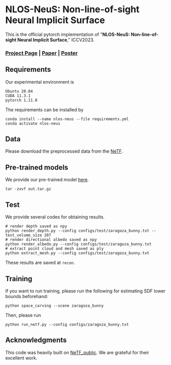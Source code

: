 # NLOS-NeuS: Non-line-of-sight Neural Implicit Surface
This is the official pytorch implementation of "**NLOS-NeuS: Non-line-of-sight Neural Implicit Surface**," ICCV2023.

<!--<h3 align="center"> -->

### [Project Page](https://yfujimura.github.io/nlos-neus/) | [Paper](https://arxiv.org/pdf/2303.12280.pdf) | [Poster](./docs/static/pdfs/poster.pdf)

## Requirements
Our experimental environment is
```
Ubuntu 20.04
CUDA 11.3.1
pytorch 1.11.0
```
The requirements can be installed by
```
conda install --name nlos-neus --file requirements.yml
conda activate nlos-neus
```

## Data
Please download the preprocessed data from the [NeTF](https://github.com/zeromakerplus/NeTF_public).

## Pre-trained models
We provide our pre-trained model [here](https://drive.google.com/drive/folders/11W-XyuyK0X9gdQ6dpRmYDV7M9MlKGAmJ?usp=sharing).
```
tar -zxvf out.tar.gz
```

## Test
We provide several codes for obtaining results.
```
# render depth saved as npy
python render_depth.py --config configs/test/zaragoza_bunny.txt --test_volume_size 207
# render directional albedo saved as npy
python render_albedo.py --config configs/test/zaragoza_bunny.txt
# extract point cloud and mesh saved as ply
python extract_mesh.py --config configs/test/zaragoza_bunny.txt
```
These results are saved at ```recon```.

## Training
If you want to run training, please run the following for estimating SDF lower bounds beforehand:
```
python space_carving --scene zaragoza_bunny
```
Then, please run
```
python run_netf.py --config configs/zaragoza_bunny.txt
```

## Acknowledgments
This code was heavily built on [NeTF_public](https://github.com/zeromakerplus/NeTF_public). We are grateful for their excellent work.